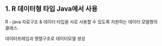 











## 1.  R 데이터형 타입 Java에서 사용 

R - java 자료구조 & 데이터 타입을 서로 사용할 수 있도록 지원하는 데이터 모델형의 클래스.

데이터프레임과 행렬구조로 데이터모델 생성

